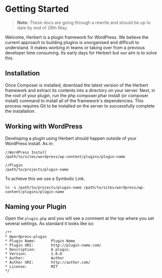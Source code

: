 # Getting Started

> **Note:**  These docs are going through a rewrite and should be up to date by end of 28th May.

Welcome, Herbert is a plugin framework for WordPress. We believe the current approach to building plugins is unorganised and difficult to understand. It makes working in teams or taking over from a previous developer time consuming. Its early days for Herbert but our aim is to solve this.


## Installation

Once Composer is installed, download the latest version of the Herbert framework and extract its contents into a directory on your server. Next, in the root of your plugin, run the php composer.phar install (or composer install) command to install all of the framework's dependencies. This process requires Git to be installed on the server to successfully complete the installation.

## Working with WordPress

Developing a plugin using Herbert should happen outside of your WordPress install. As in:

	//WordPress Install
	/path/to/sites/wordpress/wp-content/plugins/plugin-name

	//Plugin
	/path/to/projects/plugin-name

 To achieve this we use a Symbolic Link.

	ln -s /path/to/projects/plugin-name /path/to/sites/wordpress/wp-content/plugins/plugin-name

## Naming your Plugin

Open the `plugin.php` and you will see a comment at the top where you set several settings. As standard it looks like so:


	/**
	* @wordpress-plugin
	* Plugin Name:       Plugin Name
	* Plugin URI:        http://plugin-name.com/
	* Description:       A plugin.
	* Version:           1.0.0
	* Author:            Author
	* Author URI:        http://author.com/
	* License:           MIT
	*/
